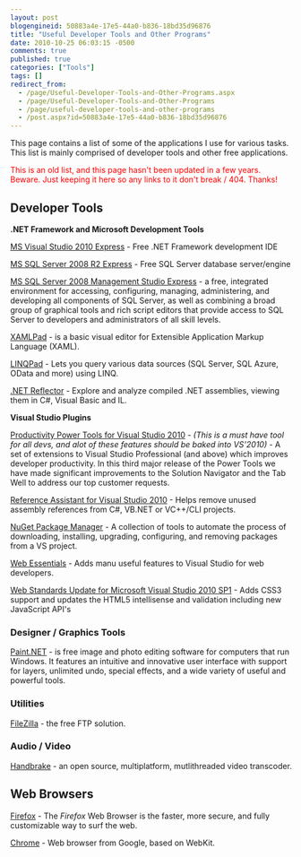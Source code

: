 ```yaml
---
layout: post
blogengineid: 50883a4e-17e5-44a0-b836-18bd35d96876
title: "Useful Developer Tools and Other Programs"
date: 2010-10-25 06:03:15 -0500
comments: true
published: true
categories: ["Tools"]
tags: []
redirect_from: 
  - /page/Useful-Developer-Tools-and-Other-Programs.aspx
  - /page/Useful-Developer-Tools-and-Other-Programs
  - /page/useful-developer-tools-and-other-programs
  - /post.aspx?id=50883a4e-17e5-44a0-b836-18bd35d96876
---
```

<!-- more -->

This page contains a list of some of the applications I use for various tasks. This list is mainly comprised of developer tools and other free applications.

<span style="color: #ff0000;">This is an old list, and this page hasn't been updated in a few years. Beware. Just keeping it here so any links to it don't break / 404. Thanks!</span>
<h2>Developer Tools</h2>

**.NET Framework and Microsoft Development Tools**

<a href="http://www.microsoft.com/express/Downloads/#Visual_Studio_2010_Express_Downloads">MS Visual Studio 2010 Express</a> - Free .NET Framework development IDE

<a href="http://www.microsoft.com/express/Downloads/#SQL_Server_2008_R2_Express_Downloads">MS SQL Server 2008 R2 Express</a> - Free SQL Server database server/engine

<a href="http://www.microsoft.com/downloads/en/details.aspx?FamilyID=08e52ac2-1d62-45f6-9a4a-4b76a8564a2b">MS SQL Server 2008 Management Studio Express</a> -  a free, integrated environment for accessing, configuring, managing, administering, and developing all components of SQL Server, as well as combining a broad group of graphical tools and rich script editors that provide access to SQL Server to developers and administrators of all skill levels.

<a href="http://msdn.microsoft.com/en-us/library/ms742398%28VS.90%29.aspx">XAMLPad</a> - is a basic visual editor for Extensible Application Markup Language (XAML).

<a href="http://www.linqpad.net/">LINQPad</a> - Lets you query various data sources (SQL Server, SQL Azure, OData and more) using LINQ.

<a href="http://www.red-gate.com/products/reflector/">.NET Reflector</a> - Explore and analyze compiled .NET assemblies, viewing them in C#, Visual Basic and IL.

**Visual Studio Plugins**

<a title="Productivity Power Tools for Visual Studio 2010" href="http://visualstudiogallery.msdn.microsoft.com/en-us/d0d33361-18e2-46c0-8ff2-4adea1e34fef">Productivity Power Tools for Visual Studio 2010</a> - *(This is a must have tool for all devs, and alot of these features should be baked into VS'2010)* - A set of extensions to Visual Studio Professional (and above) which improves developer productivity. In this third major release of the Power Tools we have made significant improvements to the Solution Navigator and the Tab Well to address our top customer requests.

<a href="http://visualstudiogallery.msdn.microsoft.com/fc504cc6-5808-4da8-ae86-8d3f9ed81606">Reference Assistant for Visual Studio 2010</a> - Helps remove unused assembly references from C#, VB.NET or VC++/CLI projects.

<a href="http://visualstudiogallery.msdn.microsoft.com/27077b70-9dad-4c64-adcf-c7cf6bc9970c">NuGet Package Manager</a> - A collection of tools to automate the process of downloading, installing, upgrading, configuring, and removing packages from a VS project.

<a href="http://visualstudiogallery.msdn.microsoft.com/6ed4c78f-a23e-49ad-b5fd-369af0c2107f">Web Essentials</a> - Adds manu useful features to Visual Studio for web developers.

<a href="http://visualstudiogallery.msdn.microsoft.com/a15c3ce9-f58f-42b7-8668-53f6cdc2cd83">Web Standards Update for Microsoft Visual Studio 2010 SP1</a> - Adds CSS3 support and updates the HTML5 intellisense and validation including new JavaScript API's
<h3>Designer / Graphics Tools</h3>

<a href="http://www.getpaint.net/">Paint.NET</a> - is free image and photo editing software for computers that run Windows. It  features an intuitive and innovative user interface with support for layers, unlimited undo, special effects, and a wide variety of useful and powerful tools.
<h3>Utilities</h3>

<a href="http://filezilla-project.org/">FileZilla</a> - the free FTP solution.
<h3>Audio / Video</h3>

<a href="http://handbrake.fr/">Handbrake</a> - an open source, multiplatform, mutlithreaded video transcoder.
<h2>Web Browsers</h2>

<a href="http://getfirefox.com">Firefox</a> - The *Firefox* Web Browser is the faster, more secure, and fully customizable way to surf the web.

<a href="http://www.google.com/chrome/">Chrome</a> - Web browser from Google, based on WebKit.
